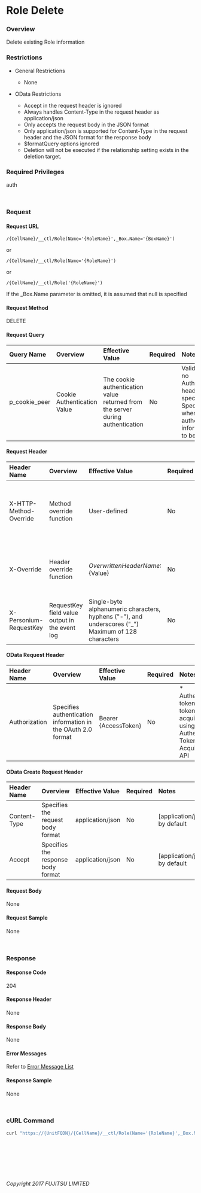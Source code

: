# Role Delete

### Overview

Delete existing Role information

### Restrictions

* General Restrictions
    * None

* OData Restrictions
    * Accept in the request header is ignored
    * Always handles Content-Type in the request header as application/json
    * Only accepts the request body in the JSON format
    * Only application/json is supported for Content-Type in the request header and the JSON format for the response body
    * $formatQuery options ignored
    * Deletion will not be executed if the relationship setting exists in the deletion target.

### Required Privileges

auth

<br>

### Request

#### Request URL

```
/{CellName}/__ctl/Role(Name='{RoleName}',_Box.Name='{BoxName}')
```

or

```
/{CellName}/__ctl/Role(Name='{RoleName}')
```

or

```
/{CellName}/__ctl/Role('{RoleName}')
```

If the \_Box.Name parameter is omitted, it is assumed that null is specified

#### Request Method

DELETE

#### Request Query

|Query Name<br>|Overview<br>|Effective Value<br>|Required<br>|Notes<br>|
|:--|:--|:--|:--|:--|
|p_cookie_peer<br>|Cookie Authentication Value<br>|The cookie authentication value returned from the server during authentication<br>|No<br>|Valid only if no Authorization header specified<br>Specify this when cookie authentication information is to be used<br>|

#### Request Header

|Header Name<br>|Overview<br>|Effective Value<br>|Required<br>|Notes<br>|
|:--|:--|:--|:--|:--|
|X-HTTP-Method-Override<br>|Method override function<br>|User-defined<br>|No<br>|If you specify this value when requesting with the POST method, the specified value will be used as a method.<br>|
|X-Override<br>|Header override function<br>|${OverwrittenHeaderName}:${Value}<br>|No<br>|Overwrite normal HTTP header value. To overwrite multiple headers, specify multiple X-Override headers.<br>|
|X-Personium-RequestKey<br>|RequestKey field value output in the event log<br>|Single-byte alphanumeric characters, hyphens ("-"), and underscores ("_")<br>Maximum of 128 characters<br>|No<br>|PCS-${UNIXtime} by default<br>Supported in V 1.1.7 and later<br>|

#### OData Request Header

|Header Name<br>|Overview<br>|Effective Value<br>|Required<br>|Notes<br>|
|:--|:--|:--|:--|:--|
|Authorization<br>|Specifies authentication information in the OAuth 2.0 format<br>|Bearer {AccessToken}<br>|No<br>|* Authentication tokens are the tokens acquired using the Authentication Token Acquisition API<br>|

#### OData Create Request Header

|Header Name<br>|Overview<br>|Effective Value<br>|Required<br>|Notes<br>|
|:--|:--|:--|:--|:--|
|Content-Type<br>|Specifies the request body format<br>|application/json<br>|No<br>|[application/json] by default<br>|
|Accept<br>|Specifies the response body format<br>|application/json<br>|No<br>|[application/json] by default<br>|

#### Request Body

None

#### Request Sample

None

<br>

### Response

#### Response Code

204

#### Response Header

None

#### Response Body

None

#### Error Messages

Refer to [Error Message List](004_Error_Messages.html)

#### Response Sample

None

<br>

### cURL Command

```sh
curl "https://{UnitFQDN}/{CellName}/__ctl/Role(Name='{RoleName}',_Box.Name='{BoxName}')" -X DELETE -i -H 'Authorization: Bearer {AccessToken}' -H 'Accept: application/json'
```

<br><br><br><br><br>

###### Copyright 2017 FUJITSU LIMITED
